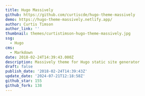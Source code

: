 ```yaml
---
title: Hugo Massively
github: https://github.com/curtiscde/hugo-theme-massively
demo: https://hugo-theme-massively.netlify.app/
author: Curtis Timson
author_link: ''
thumbnail: themes/curtistimson-hugo-theme-massively.jpg
ssg:
  - Hugo
cms:
  - Markdown
date: 2018-02-24T14:39:43.000Z
description: Massively theme for Hugo static site generator
draft: false
publish_date: '2018-02-24T14:39:43Z'
update_date: '2024-07-21T12:18:58Z'
github_star: 155
github_fork: 138
---
```

